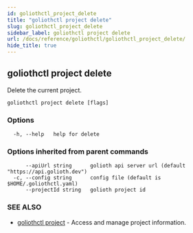 ```yaml
---
id: goliothctl_project_delete
title: "goliothctl project delete"
slug: goliothctl_project_delete
sidebar_label: goliothctl project delete
url: /docs/reference/goliothctl/goliothctl_project_delete/
hide_title: true
---
```

## goliothctl project delete

Delete the current project.

```
goliothctl project delete [flags]
```

### Options

```
  -h, --help   help for delete
```

### Options inherited from parent commands

```
      --apiUrl string      golioth api server url (default "https://api.golioth.dev")
  -c, --config string      config file (default is $HOME/.goliothctl.yaml)
      --projectId string   golioth project id
```

### SEE ALSO

* [goliothctl project](/docs/reference/goliothctl/goliothctl_project/)	 - Access and manage project information.

